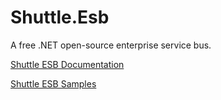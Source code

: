Shuttle.Esb
===========

A free .NET open-source enterprise service bus.

[Shuttle ESB Documentation](http://shuttle.github.io/shuttle-esb/)

[Shuttle ESB Samples](https://github.com/Shuttle/Shuttle.Esb.Samples)


